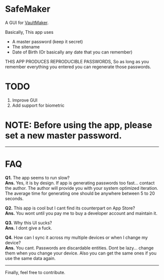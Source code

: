 # SafeMaker

A GUI for [VaultMaker](https://github.com/Noirdemort/VaultMaker.git).

Basically, This app uses 
  - A master password (keep it secret)
  - The sitename
  - Date of Birth (Or basically any date that you can remember)
 
THIS APP PRODUCES REPRODUCIBLE PASSWORDS, So as long as you remember everything you entered you can regenerate those passwords.



# TODO

1. Improve GUI
2. Add support for biometric


# NOTE: Before using the app, please set a new master password.


-----


# FAQ

**Q1.** The app seems to run slow?  
**Ans.** Yes, it is by design. If app is generating passwords too fast... contact the author. The author will provide you with your system optimized iteration.
The average time for generating one should be anywhere between 5 to 20 seconds.  

**Q2.** This app is cool but I cant find its counterpart on App Store?  
**Ans.** You wont until you pay me to buy a developer account and maintain it.  

**Q3.** Why this UI sucks?  
**Ans.** I dont give a fuck.  

**Q4.** How can I sync it across my multiple devices or when I change my device?  
**Ans.** You cant. Passwords are discardable entities. Dont be lazy... change them when you change your device. Also you can get the same ones if you use the same data again.  

---

Finally, feel free to contribute.
